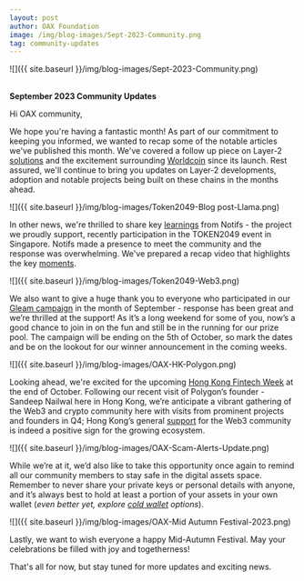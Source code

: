 ```yaml
---
layout: post
author: OAX Foundation
image: /img/blog-images/Sept-2023-Community.png
tag: community-updates
---
```


![]({{ site.baseurl }}/img/blog-images/Sept-2023-Community.png)

<br><b>September 2023 Community Updates</b>

Hi OAX community,

We hope you're having a fantastic month! As part of our commitment to keeping you informed, we wanted to recap some of the notable articles we've published this month. We've covered a follow up piece on Layer-2 <a href="https://www.oax.org/2023/09/22/Part-2-of-A-New-Wave-of-Layer-2-Solutions.html">solutions</a> and the excitement surrounding <a href="https://www.oax.org/2023/09/07/Worldcoin's-Vision-for-a-Decentralized-AI-Powered-Society.html">Worldcoin</a> since its launch. Rest assured, we'll continue to bring you updates on Layer-2 developments, adoption and notable projects being built on these chains in the months ahead. 

![]({{ site.baseurl }}/img/blog-images/Token2049-Blog post-Llama.png)

In other news, we're thrilled to share key <a href="https://notifs.co/blog/notifs-token2049-singapore">learnings</a> from Notifs - the project we proudly support, recently participation in the TOKEN2049 event in Singapore. Notifs made a presence to meet the community and the response was overwhelming. We've prepared a recap video that highlights the key <a href="https://www.instagram.com/p/CxKi0_uyqzh/">moments</a>. 

![]({{ site.baseurl }}/img/blog-images/Token2049-Web3.png)

We also want to give a huge thank you to everyone who participated in our <a href="https://gleam.io/KZjS2/notifs-x-oax-summer-gleam-campaign-880-usdt-prize-pool">Gleam campaign</a> in the month of September - response has been great and we’re thrilled at the support! As it’s a long weekend for some of you, now’s a good chance to join in on the fun and still be in the running for our prize pool. The campaign will be ending on the 5th of October, so mark the dates and be on the lookout for our winner announcement in the coming weeks.

![]({{ site.baseurl }}/img/blog-images/OAX-HK-Polygon.png)

Looking ahead, we're excited for the upcoming <a href="https://www.fintechweek.hk/">Hong Kong Fintech Week</a> at the end of October. Following our recent visit of Polygon’s founder - Sandeep Nailwal here in Hong Kong, we’re anticipate a vibrant gathering of the Web3 and crypto community here with visits from prominent projects and founders in Q4; Hong Kong’s general <a href="https://asia.nikkei.com/Opinion/Hong-Kong-is-serious-about-becoming-a-Web3-hub">support</a> for the Web3 community is indeed a positive sign for the growing ecosystem. 

![]({{ site.baseurl }}/img/blog-images/OAX-Scam-Alerts-Update.png)

While we’re at it, we’d also like to take this opportunity once again to remind all our community members to stay safe in the digital assets space. Remember to never share your private keys or personal details with anyone, and it’s always best to hold at least a portion of your assets in your own wallet (<i>even better yet, explore <a href="https://www.investopedia.com/terms/c/cold-storage.asp">cold wallet</a> options</i>). 

![]({{ site.baseurl }}/img/blog-images/OAX-Mid Autumn Festival-2023.png)

Lastly, we want to wish everyone a happy Mid-Autumn Festival. May your celebrations be filled with joy and togetherness!

That's all for now, but stay tuned for more updates and exciting news.
